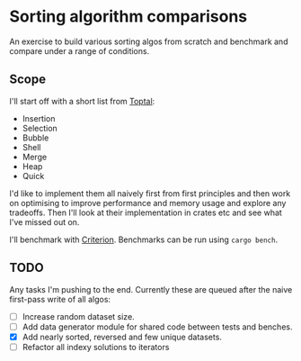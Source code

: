 # Sorting algorithm comparisons

An exercise to build various sorting algos from scratch and benchmark and compare under a range of conditions.

## Scope

I'll start off with a short list from [Toptal](https://www.toptal.com/developers/sorting-algorithms):

- Insertion
- Selection
- Bubble
- Shell
- Merge
- Heap
- Quick

I'd like to implement them all naively first from first principles and then work on optimising to improve performance and memory usage and explore any tradeoffs. Then I'll look at their implementation in crates etc and see what I've missed out on.

I'll benchmark with [Criterion](https://crates.io/crates/criterion). Benchmarks can be run using `cargo bench`.

## TODO

Any tasks I'm pushing to the end. Currently these are queued after the naive first-pass write of all algos:

- [ ] Increase random dataset size.
- [ ] Add data generator module for shared code between tests and benches.
- [x] Add nearly sorted, reversed and few unique datasets.
- [ ] Refactor all indexy solutions to iterators

